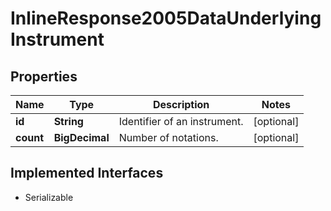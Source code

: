 

# InlineResponse2005DataUnderlyingInstrument


## Properties

Name | Type | Description | Notes
------------ | ------------- | ------------- | -------------
**id** | **String** | Identifier of an instrument. |  [optional]
**count** | **BigDecimal** | Number of notations. |  [optional]


## Implemented Interfaces

* Serializable


